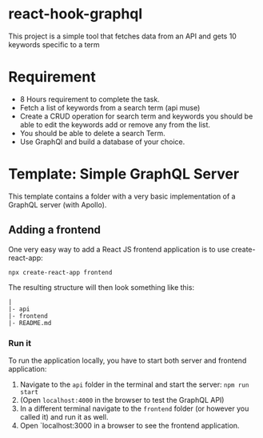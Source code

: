 # react-hook-graphql
This project is a simple tool that fetches data from an API and gets 10 keywords specific to a term 
# Requirement
- 8 Hours requirement to complete the task.
- Fetch a list of keywords from a search term (api muse)
- Create a CRUD operation for search term and keywords you should be able to edit the keywords add or remove any from the list.
- You should be able to delete a search Term.
- Use GraphQl and build a database of your choice.

# Template: Simple GraphQL Server

This template contains a folder with a very basic implementation of a GraphQL server (with Apollo).

## Adding a frontend

One very easy way to add a React JS frontend application is to use create-react-app:
```
npx create-react-app frontend
```

The resulting structure will then look something like this:
```
|
|- api
|- frontend
|- README.md
```

### Run it

To run the application locally, you have to start both server and frontend application:
1. Navigate to the `api` folder in the terminal and start the server: `npm run start`
2. (Open `localhost:4000` in the browser to test the GraphQL API)
2. In a different terminal navigate to the `frontend` folder (or however you called it) and run it as well.
3. Open `localhost:3000 in a browser to see the frontend application.




